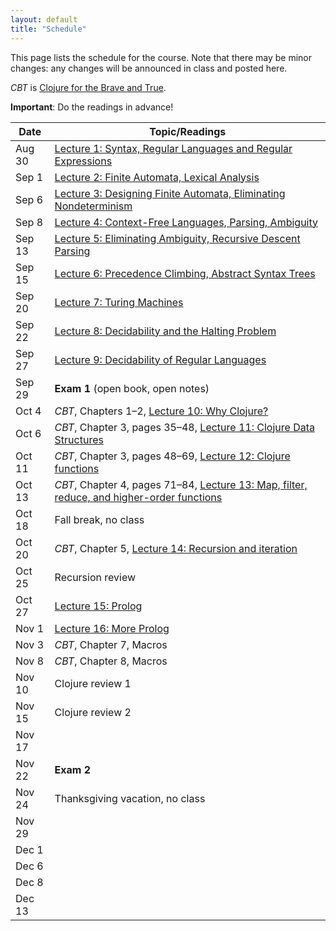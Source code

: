 ```yaml
---
layout: default
title: "Schedule"
---
```


This page lists the schedule for the course.  Note that there may be minor changes: any changes will be announced in class and posted here.

*CBT* is [Clojure for the Brave and True](https://www.nostarch.com/clojure).

**Important**: Do the readings in advance!

Date | Topic/Readings
---- | --------
Aug 30 | [Lecture 1: Syntax, Regular Languages and Regular Expressions](lectures/lecture01.html)
Sep 1 | [Lecture 2: Finite Automata, Lexical Analysis](lectures/lecture02.html)
Sep 6 | [Lecture 3: Designing Finite Automata, Eliminating Nondeterminism](lectures/lecture03.html)
Sep 8 | [Lecture 4: Context-Free Languages, Parsing, Ambiguity](lectures/lecture04.html)
Sep 13 | [Lecture 5: Eliminating Ambiguity, Recursive Descent Parsing](lectures/lecture05.html)
Sep 15 | [Lecture 6: Precedence Climbing, Abstract Syntax Trees](lectures/lecture06.html)
Sep 20 | [Lecture 7: Turing Machines](lectures/lecture07.html)
Sep 22 | [Lecture 8: Decidability and the Halting Problem](lectures/lecture08.html)
Sep 27 | [Lecture 9: Decidability of Regular Languages](lectures/lecture09.html)
Sep 29 | **Exam 1** (open book, open notes)
Oct 4 | *CBT*, Chapters 1&ndash;2, [Lecture 10: Why Clojure?](lectures/lecture10.html)
Oct 6 | *CBT*, Chapter 3, pages 35&ndash;48, [Lecture 11: Clojure Data Structures](lectures/lecture11.html)
Oct 11 | *CBT*, Chapter 3, pages 48&ndash;69, [Lecture 12: Clojure functions](lectures/lecture12.html)
Oct 13 | *CBT*, Chapter 4, pages 71&ndash;84, [Lecture 13: Map, filter, reduce, and higher-order functions](lectures/lecture13.html)
Oct 18 | Fall break, no class
Oct 20 | *CBT*, Chapter 5, [Lecture 14: Recursion and iteration](lectures/lecture14.html)
Oct 25 | Recursion review
Oct 27 | [Lecture 15: Prolog](lectures/lecture15.html)
Nov 1 | [Lecture 16: More Prolog](lectures/lecture16.html)
Nov 3 | *CBT*, Chapter 7, Macros
Nov 8 | *CBT*, Chapter 8, Macros 
Nov 10 |  Clojure review 1
Nov 15 | Clojure review 2
Nov 17 | 
Nov 22 | **Exam 2**
Nov 24 | Thanksgiving vacation, no class
Nov 29 | 
Dec 1 | 
Dec 6 | 
Dec 8 | 
Dec 13 | 

<!-- vim:set wrap: ­-->
<!-- vim:set linebreak: -->
<!-- vim:set nolist: -->
